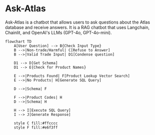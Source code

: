 # Ask-Atlas

Ask-Atlas is a chatbot that allows users to ask questions about the Atlas database and receive answers. It is a RAG chatbot that uses Langchain, Chainlit, and OpenAI's LLMs (GPT-4o, GPT-4o-mini).


```mermaid
flowchart TD
    A[User Question] --> B{Check Input Type}
    B -->|Non-trade/Harmful| C[Refuse to Answer]
    B -->|Valid Trade Input| D1[Condense question]
    
    D1 --> D[Get Schema]
    D1 --> E{Check for Product Names}
    
    E -->|Products Found| F[Product Lookup Vector Search]
    E -->|No Products| H[Generate SQL Query]
    
    D -->|Schema| F
    
    F -->|Product Codes| H
    D -->|Schema| H
    
    H --> I[Execute SQL Query]
    I --> J[Generate Response]
    
    style C fill:#ffcccc
    style F fill:#e6f3ff
```